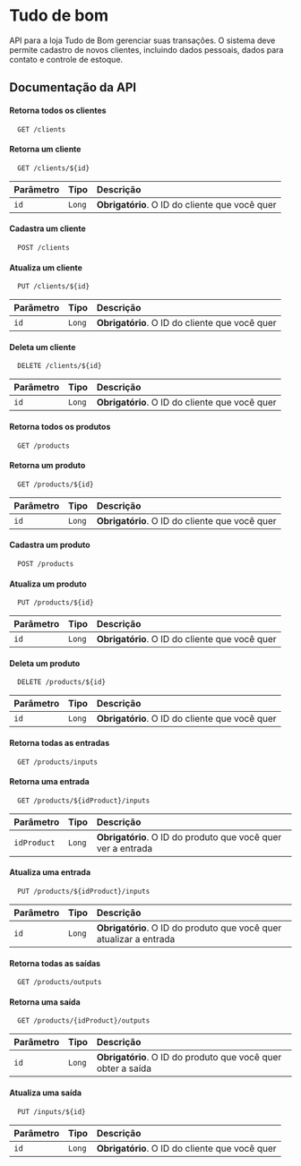 
# Tudo de bom

API para a loja Tudo de Bom gerenciar suas transações.
O sistema deve permite cadastro de novos clientes, incluindo dados pessoais, dados para contato e controle de estoque.



## Documentação da API

#### Retorna todos os clientes

```http
  GET /clients
```

#### Retorna um cliente

```http
  GET /clients/${id}
```

| Parâmetro   | Tipo       | Descrição                                   |
| :---------- | :--------- | :------------------------------------------ |
| `id`      | `Long` | **Obrigatório**. O ID do cliente que você quer |


#### Cadastra um cliente

```http
  POST /clients
```

#### Atualiza um cliente

```http
  PUT /clients/${id}
```

| Parâmetro   | Tipo       | Descrição                                   |
| :---------- | :--------- | :------------------------------------------ |
| `id`      | `Long` | **Obrigatório**. O ID do cliente que você quer |



#### Deleta um cliente

```http
  DELETE /clients/${id}
```

| Parâmetro   | Tipo       | Descrição                                   |
| :---------- | :--------- | :------------------------------------------ |
| `id`      | `Long` | **Obrigatório**. O ID do cliente que você quer |


#### Retorna todos os produtos

```http
  GET /products
```

#### Retorna um produto

```http
  GET /products/${id}
```

| Parâmetro   | Tipo       | Descrição                                   |
| :---------- | :--------- | :------------------------------------------ |
| `id`      | `Long` | **Obrigatório**. O ID do cliente que você quer |


#### Cadastra um produto

```http
  POST /products
```

#### Atualiza um produto

```http
  PUT /products/${id}
```

| Parâmetro   | Tipo       | Descrição                                   |
| :---------- | :--------- | :------------------------------------------ |
| `id`      | `Long` | **Obrigatório**. O ID do cliente que você quer |



#### Deleta um produto

```http
  DELETE /products/${id}
```

| Parâmetro   | Tipo       | Descrição                                   |
| :---------- | :--------- | :------------------------------------------ |
| `id`      | `Long` | **Obrigatório**. O ID do cliente que você quer |


#### Retorna todas as entradas

```http
  GET /products/inputs
```


#### Retorna uma entrada

```http
  GET /products/${idProduct}/inputs
```

| Parâmetro   | Tipo       | Descrição                                                    |
| :---------- | :--------- |:-------------------------------------------------------------|
| `idProduct`      | `Long` | **Obrigatório**. O ID do produto que você quer ver a entrada |


#### Atualiza uma entrada

```http
  PUT /products/${idProduct}/inputs
```

| Parâmetro   | Tipo       | Descrição                                                          |
| :---------- | :--------- |:-------------------------------------------------------------------|
| `id`      | `Long` | **Obrigatório**. O ID do produto que você quer atualizar a entrada |


#### Retorna todas as saídas

```http
  GET /products/outputs
```

#### Retorna uma saída

```http
  GET /products/{idProduct}/outputs
```

| Parâmetro   | Tipo       | Descrição                                                    |
| :---------- | :--------- |:-------------------------------------------------------------|
| `id`      | `Long` | **Obrigatório**. O ID do produto que você quer obter a saída |


#### Atualiza uma saída

```http
  PUT /inputs/${id}
```

| Parâmetro   | Tipo       | Descrição                                   |
| :---------- | :--------- | :------------------------------------------ |
| `id`      | `Long` | **Obrigatório**. O ID do cliente que você quer |


